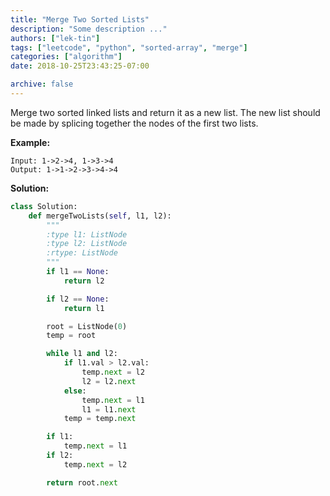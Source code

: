 ```yaml
---
title: "Merge Two Sorted Lists"
description: "Some description ..."
authors: ["lek-tin"]
tags: ["leetcode", "python", "sorted-array", "merge"]
categories: ["algorithm"]
date: 2018-10-25T23:43:25-07:00

archive: false
---
```

Merge two sorted linked lists and return it as a new list. The new list should be made by splicing together the nodes of the first two lists.

**Example:**
```
Input: 1->2->4, 1->3->4
Output: 1->1->2->3->4->4
```
**Solution:**
```python
class Solution:
    def mergeTwoLists(self, l1, l2):
        """
        :type l1: ListNode
        :type l2: ListNode
        :rtype: ListNode
        """
        if l1 == None:
            return l2

        if l2 == None:
            return l1

        root = ListNode(0)
        temp = root

        while l1 and l2:
            if l1.val > l2.val:
                temp.next = l2
                l2 = l2.next
            else:
                temp.next = l1
                l1 = l1.next
            temp = temp.next

        if l1:
            temp.next = l1
        if l2:
            temp.next = l2

        return root.next
```
